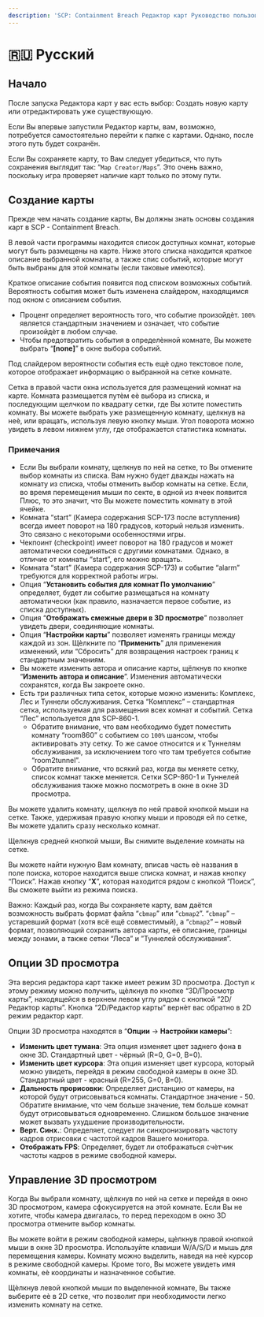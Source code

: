 ```yaml
---
description: 'SCP: Containment Breach Редактор карт Руководство пользователя для версии 2.1'
---
```


# 🇷🇺 Русский

## Начало

После запуска Редактора карт у вас есть выбор: Создать новую карту или отредактировать уже существующую.

Если Вы впервые запустили Редактор карты, вам, возможно, потребуется самостоятельно перейти к папке с картами. Однако, после этого путь будет сохранён.

Если Вы сохраняете карту, то Вам следует убедиться, что путь сохранения выглядит так: “`Map Creator/Maps`”. Это очень важно, поскольку игра проверяет наличие карт только по этому пути.

## Создание карты

Прежде чем начать создание карты, Вы должны знать основы создания карт в SCP - Containment Breach.

В левой части программы находится список доступных комнат, которые могут быть размещены на карте. Ниже этого списка находится краткое описание выбранной комнаты, а также спис событий, которые могут быть выбраны для этой комнаты (если таковые имеются).

Краткое описание события появится под списком возможных событий. Вероятность события может быть изменена слайдером, находящимся под окном с описанием события. &#x20;

* Процент определяет вероятность того, что событие произойдѐт. `100%` является стандартным значением и означает, что событие произойдѐт в любом случае.
* Чтобы предотвратить события в определѐнной комнате, Вы можете выбрать “**\[none]**” в окне выбора событий.

Под слайдером вероятности события есть ещѐ одно текстовое поле, которое отображает информацию о выбранной на сетке комнате.

Сетка в правой части окна используется для размещений комнат на карте. Комната размещается путѐм еѐ выбора из списка, и последующим щелчком по квадрату сетки, где Вы хотите поместить комнату. Вы можете выбрать уже размещенную комнату, щелкнув на неѐ, или вращать, используя левую кнопку мыши. Угол поворота можно увидеть в левом нижнем углу, где отображается статистика комнаты.

### Примечания

* Если Вы выбрали комнату, щелкнув по ней на сетке, то Вы отмените выбор комнаты из списка. Вам нужно будет дважды нажать на комнату из списка, чтобы отменить выбор комнаты на сетке. Если, во время перемещения мыши по секте, в одной из ячеек появится Плюс, то это значит, что Вы можете поместить комнату в этой ячейке.
* Комната “start” (Камера содержания SCP-173 после вступления) всегда имеет поворот на 180 градусов, который нельзя изменить. Это связано с некоторыми особенностями игры.
* Чекпоинт (checkpoint) имеет поворот на 180 градусов и может автоматически соединяться с другими комнатами. Однако, в отличие от комнаты “start”, его можно вращать.
* Комната “start” (Камера содержания SCP-173) и событие “alarm” требуются для корректной работы игры.
* Опция “**Установить события для комнат По умолчанию**” определяет, будет ли событие размещаться на комнату автоматически (как правило, назначается первое событие, из списка доступных).
* Опция “**Отображать смежные двери в 3D просмотре**” позволяет увидеть двери, соединяющие комнаты.
* Опция “**Настройки карты**” позволяет изменять границы между каждой из зон. Щѐлкните по “**Применить**” для применения изменений, или “Сбросить” для возвращения настроек границ к стандартным значениям.
* Вы можете изменить автора и описание карты, щёлкнув по кнопке “**Изменить автора и описание**”. Изменения автоматически сохранятся, когда Вы закроете окно.
* Есть три различных типа сеток, которые можно изменить: Комплекс, Лес и Туннели обслуживания. Сетка “Комплекс” – стандартная сетка, используемая для размещения всех комнат и событий. Сетка “Лес” используется для SCP-860-1.
  * Обратите внимание, что вам необходимо будет поместить комнату “room860” с событием со `100%` шансом, чтобы активировать эту сетку. То же самое относится и к Туннелям обслуживания, за исключением того что там требуется событие “room2tunnel”.
  * Обратите внимание, что всякий раз, когда вы меняете сетку, список комнат также меняется. Сетки SCP-860-1 и Туннелей обслуживания также можно посмотреть в окне в окне 3D просмотра.

Вы можете удалить комнату, щелкнув по ней правой кнопкой мыши на сетке. Также, удерживая правую кнопку мыши и проводя ей по сетке, Вы можете удалить сразу несколько комнат.

Щелкнув средней кнопкой мыши, Вы снимите выделение комнаты на сетке.

Вы можете найти нужную Вам комнату, вписав часть еѐ названия в поле поиска, которое находится выше списка комнат, и нажав кнопку “Поиск”. Нажав кнопку “**X**”, которая находится рядом с кнопкой “Поиск”, Вы сможете выйти из режима поиска.

Важно: Каждый раз, когда Вы сохраняете карту, вам даётся возможность выбрать формат файла “`cbmap`” или “`cbmap2`”. “`cbmap`” – устаревший формат (хотя всё ещё совместимый), а “`cbmap2`” – новый формат, позволяющий сохранить автора карты, её описание, границы между зонами, а также сетки “Леса” и ”Туннелей обслуживания”.

## Опции 3D просмотра

Эта версия редактора карт также имеет режим 3D просмотра. Доступ к этому режиму можно получить, щѐлкнув по кнопке “3D/Просмотр карты”, находящейся в верхнем левом углу рядом с кнопкой “2D/Редактор карты”. Кнопка “2D/Редактор карты” вернѐт вас обратно в 2D режим редактор карт.

Опции 3D просмотра находятся в “**Опции** -> **Настройки камеры**”:

* **Изменить цвет тумана**: Эта опция изменяет цвет заднего фона в окне 3D. Стандартный цвет - чёрный (R=0, G=0, B=0).
* **Изменить цвет курсора**: Эта опция изменяет цвет курсора, который можно увидеть, перейдя в режим свободной камеры в окне 3D. Стандартный цвет - красный (R=255, G=0, B=0).
* **Дальность прорисовки**: Определяет дистанцию от камеры, на которой будут отрисовываться комнаты. Стандартное значение - 50. Обратите внимание, что чем больше значение, тем больше комнат будут отрисовываться одновременно. Слишком большое значение может вызвать ухудшение производительности.
* **Верт. Синх.**: Определяет, следует ли синхронизировать частоту кадров отрисовки с частотой кадров Вашего монитора.
* **Отображать FPS**: Определяет, будет ли отображаться счѐтчик частоты кадров в режиме свободной камеры.

## Управление 3D просмотром

Когда Вы выбрали комнату, щѐлкнув по ней на сетке и перейдя в окно 3D просмотром, камера сфокусируется на этой комнате. Если Вы не хотите, чтобы камера двигалась, то перед переходом в окно 3D просмотра отмените выбор комнаты.

Вы можете войти в режим свободной камеры, щѐлкнув правой кнопкой мыши в окне 3D просмотра. Используйте клавиши W/A/S/D и мышь для перемещения камеры. Комнату можно выделить, наведя на неѐ курсор в режиме свободной камеры. Кроме того, Вы можете увидеть имя комнаты, еѐ координаты и назначенное событие.

Щѐлкнув левой кнопкой мыши по выделенной комнате, Вы также выберите еѐ в 2D сетке, что позволит при необходимости легко изменить комнату на сетке.
